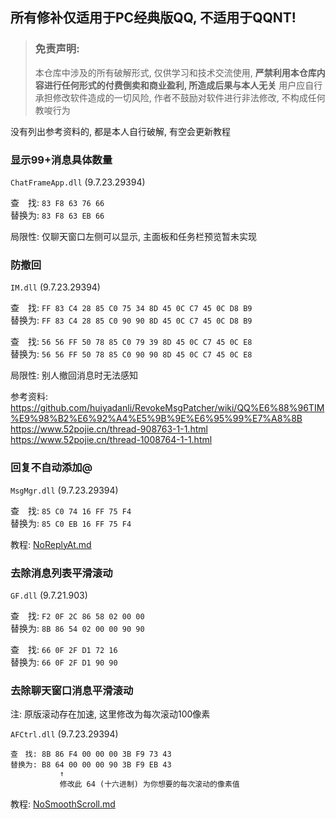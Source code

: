 ## 所有修补仅适用于PC经典版QQ, 不适用于QQNT!

> ### 免责声明:
> 本仓库中涉及的所有破解形式, 仅供学习和技术交流使用, **严禁利用本仓库内容进行任何形式的付费倒卖和商业盈利, 所造成后果与本人无关**
> 用户应自行承担修改软件造成的一切风险, 作者不鼓励对软件进行非法修改, 不构成任何教唆行为

没有列出参考资料的, 都是本人自行破解, 有空会更新教程


### 显示99+消息具体数量
`ChatFrameApp.dll` (9.7.23.29394)

查　找: `83 F8 63 76 66`   
替换为: `83 F8 63 EB 66`

局限性: 仅聊天窗口左侧可以显示, 主面板和任务栏预览暂未实现


### 防撤回
`IM.dll` (9.7.23.29394)

查　找: `FF 83 C4 28 85 C0 75 34 8D 45 0C C7 45 0C D8 B9`  
替换为: `FF 83 C4 28 85 C0 90 90 8D 45 0C C7 45 0C D8 B9`

查　找: `56 56 FF 50 78 85 C0 79 39 8D 45 0C C7 45 0C E8`   
替换为: `56 56 FF 50 78 85 C0 90 90 8D 45 0C C7 45 0C E8`

局限性: 别人撤回消息时无法感知

参考资料:  
https://github.com/huiyadanli/RevokeMsgPatcher/wiki/QQ%E6%88%96TIM%E9%98%B2%E6%92%A4%E5%9B%9E%E6%95%99%E7%A8%8B  
https://www.52pojie.cn/thread-908763-1-1.html  
https://www.52pojie.cn/thread-1008764-1-1.html  


### 回复不自动添加@
`MsgMgr.dll` (9.7.23.29394)

查　找: `85 C0 74 16 FF 75 F4`  
替换为: `85 C0 EB 16 FF 75 F4`

教程: [NoReplyAt.md](tutorials/NoReplyAt.md)


### 去除消息列表平滑滚动
`GF.dll` (9.7.21.903)

查　找: `F2 0F 2C 86 58 02 00 00`  
替换为: `8B 86 54 02 00 00 90 90`

查　找: `66 0F 2F D1 72 16`  
替换为: `66 0F 2F D1 90 90`


### 去除聊天窗口消息平滑滚动
注: 原版滚动存在加速, 这里修改为每次滚动100像素

`AFCtrl.dll` (9.7.23.29394)

```
查　找: 8B 86 F4 00 00 00 3B F9 73 43
替换为: B8 64 00 00 00 90 3B F9 EB 43
           ↑
           修改此 64 (十六进制) 为你想要的每次滚动的像素值
```

教程: [NoSmoothScroll.md](tutorials/NoSmoothScroll.md)
